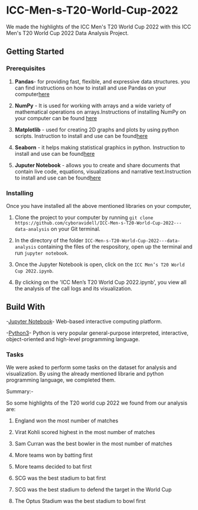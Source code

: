  # ICC-Men-s-T20-World-Cup-2022

We made the highlights of the ICC Men's T20 World Cup 2022 with this ICC Men's T20 World Cup 2022 Data Analysis Project.

## Getting Started

### Prerequisites
1. **Pandas**- for providing fast, flexible, and expressive data structures. you can find instructions on how to install and use Pandas on your computer[here](https://pandas.pydata.org/getting_started.html) 

2. **NumPy** - It is used for working with arrays and a wide variety of mathematical operations on arrays.Instructions of installing NumPy on your computer can be found [here](https://numpy.org/)

3. **Matplotlib** - used for creating 2D graphs and plots by using python scripts. Instruction to install and use can be found[here](https://matplotlib.org/)

4. **Seaborn** - it helps making statistical graphics in python. Instruction to install and use can be found[here](https://seaborn.pydata.org/)

5. **Juputer Notebook** - allows you to create and share documents that contain live code, equations, visualizations and narrative text.Instruction to install and use can be found[here](https://docs.jupyter.org/en/latest/)

### Installing

Once you have installed all the above mentioned libraries on your computer,

1. Clone the project to your computer by running `git clone https://github.com/cyboravidell/ICC-Men-s-T20-World-Cup-2022---data-analysis` on your Git terminal.

2. In the directory of the folder `ICC-Men-s-T20-World-Cup-2022---data-analysis` containing the files of the respository, open up the terminal and run `jupyter notebook`.

3. Once the Jupyter Notebook is open, click on the `ICC Men’s T20 World Cup 2022.ipynb`.

4. By clicking on the 'ICC Men’s T20 World Cup 2022.ipynb', you view all the analysis of the call logs and its visualization.

## Build With 

-[Jupyter Notebook](https://jupyter.org/try-jupyter/retro/notebooks/?path=Untitled.ipynb)- Web-based interactive computing platform.

-[Python3](https://www.python.org/doc/)- Python is very popular general-purpose interpreted, interactive, object-oriented and high-level programming language. 

### Tasks
 
We were asked to perform some tasks on the dataset for analysis and visualization. By using the already mentioned librarie and python programming language, we completed them.

Summary:-

So some highlights of the T20 world cup 2022 we found from our analysis are:

1. England won the most number of matches

2. Virat Kohli scored highest in the most number of matches

3. Sam Curran was the best bowler in the most number of matches

4. More teams won by batting first

5. More teams decided to bat first

6. SCG was the best stadium to bat first

7. SCG was the best stadium to defend the target in the World Cup

8. The Optus Stadium was the best stadium to bowl first
